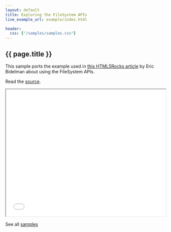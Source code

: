 ```yaml
---
layout: default
title: Exploring the FileSystem APIs
live_example_url: example/index.html

header:
  css: ["/samples/samples.css"]
---
```


## {{ page.title }}

This sample ports the example used in
[this HTML5Rocks article](http://www.html5rocks.com/en/tutorials/file/filesystem/)
by Eric Bidelman about using the FileSystem APIs.

Read the
[source](https://github.com/dart-lang/dart-samples/tree/master/web/html5/file/filesystem).

<iframe class="running-app-frame"
        style="height:400px;width:100%;"
        src="{{page.live_example_url}}">
</iframe>

See all [samples](/samples/)
